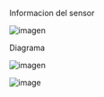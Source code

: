 Informacion del sensor

![imagen](https://user-images.githubusercontent.com/71404620/197470406-06dc9765-2795-48e4-9290-9342843b2711.png)



Diagrama


![imagen](https://user-images.githubusercontent.com/71404620/197470443-f94ac58a-e740-494d-9e86-4262404bca3c.png)



![image](Ky-011%20two%20color%20led.gif)
